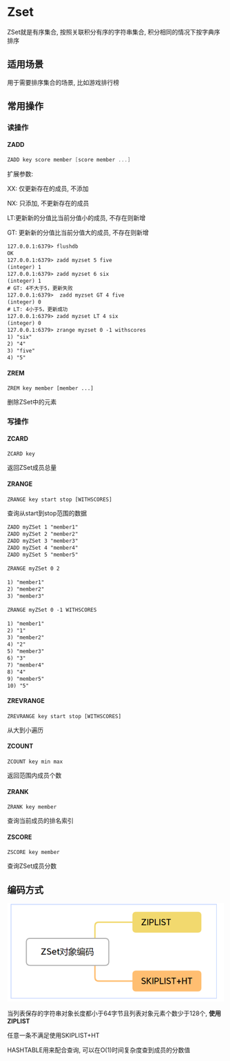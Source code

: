 # Zset

ZSet就是有序集合, 按照关联积分有序的字符串集合,  积分相同的情况下按字典序排序

## 适用场景

用于需要排序集合的场景, 比如游戏排行榜

## 常用操作

### 读操作

#### ZADD

``` go
ZADD key score member [score member ...]
```

扩展参数: 

XX: 仅更新存在的成员, 不添加

NX: 只添加, 不更新存在的成员

LT:更新新的分值比当前分值小的成员, 不存在则新增

GT: 更新新的分值比当前分值大的成员, 不存在则新增

``` shell
127.0.0.1:6379> flushdb
OK
127.0.0.1:6379> zadd myzset 5 five
(integer) 1
127.0.0.1:6379> zadd myzset 6 six
(integer) 1
# GT: 4不大于5，更新失败
127.0.0.1:6379>  zadd myzset GT 4 five
(integer) 0
# LT: 4小于5，更新成功
127.0.0.1:6379> zadd myzset LT 4 six
(integer) 0
127.0.0.1:6379> zrange myzset 0 -1 withscores
1) "six"
2) "4"
3) "five"
4) "5"
```

#### ZREM

``` shell
ZREM key member [member ...]
```

删除ZSet中的元素

### 写操作

#### ZCARD

``` shell
ZCARD key
```

返回ZSet成员总量

#### ZRANGE

``` shell
ZRANGE key start stop [WITHSCORES]
```

查询从start到stop范围的数据

``` shell
ZADD myZSet 1 "member1"
ZADD myZSet 2 "member2"
ZADD myZSet 3 "member3"
ZADD myZSet 4 "member4"
ZADD myZSet 5 "member5"

ZRANGE myZSet 0 2

1) "member1"
2) "member2"
3) "member3"

ZRANGE myZSet 0 -1 WITHSCORES

1) "member1"
2) "1"
3) "member2"
4) "2"
5) "member3"
6) "3"
7) "member4"
8) "4"
9) "member5"
10) "5"
```



#### ZREVRANGE

``` shell
ZREVRANGE key start stop [WITHSCORES]
```

从大到小遍历

####  ZCOUNT

``` shell
ZCOUNT key min max
```

返回范围内成员个数

#### ZRANK

``` shell
ZRANK key member
```

查询当前成员的排名索引

#### ZSCORE

``` shell
ZSCORE key member
```

查询ZSet成员分数

## 编码方式

![image-20240303183755312](ZSet.assets/image-20240303183755312.png)

当列表保存的字符串对象长度都小于64字节且列表对象元素个数少于128个, **使用ZIPLIST**

任意一条不满足使用SKIPLIST+HT

HASHTABLE用来配合查询, 可以在O(1)时间复杂度查到成员的分数值

